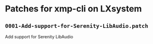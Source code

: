 # Patches for xmp-cli on LXsystem

## `0001-Add-support-for-Serenity-LibAudio.patch`

Add support for Serenity LibAudio


